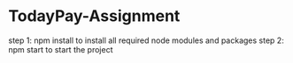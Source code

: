 # TodayPay-Assignment


step 1: npm install to install all required node modules and packages
step 2: npm start to start the project
